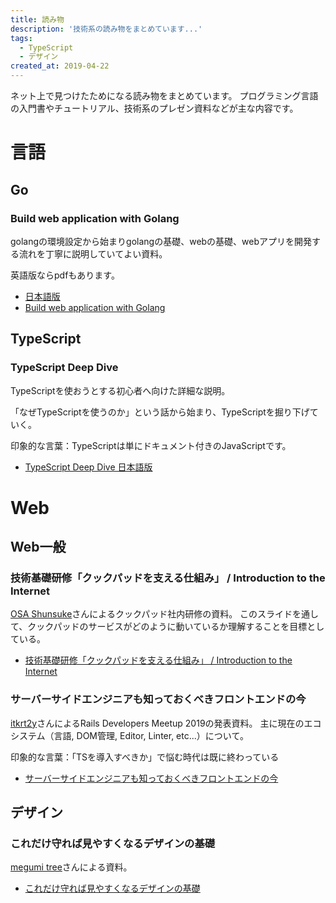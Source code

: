 ```yaml
---
title: 読み物
description: '技術系の読み物をまとめています...'
tags:
  - TypeScript
  - デザイン
created_at: 2019-04-22
---
```


ネット上で見つけたためになる読み物をまとめています。
プログラミング言語の入門書やチュートリアル、技術系のプレゼン資料などが主な内容です。


# 言語

## Go
### Build web application with Golang
golangの環境設定から始まりgolangの基礎、webの基礎、webアプリを開発する流れを丁寧に説明していてよい資料。

英語版ならpdfもあります。

- [日本語版](https://astaxie.gitbooks.io/build-web-application-with-golang/ja/)
- [Build web application with Golang](https://www.programmer-books.com/wp-content/uploads/2018/08/build-web-application-with-golang-en.pdf)


## TypeScript
### TypeScript Deep Dive
TypeScriptを使おうとする初心者へ向けた詳細な説明。

「なぜTypeScriptを使うのか」という話から始まり、TypeScriptを掘り下げていく。

印象的な言葉：TypeScriptは単にドキュメント付きのJavaScriptです。


- [TypeScript Deep Dive 日本語版](https://typescript-jp.gitbook.io/deep-dive/)

# Web
## Web一般
### 技術基礎研修「クックパッドを支える仕組み」 / Introduction to the Internet
[OSA Shunsuke](https://speakerdeck.com/osa)さんによるクックパッド社内研修の資料。
このスライドを通して、クックパッドのサービスがどのように動いているか理解することを目標としている。

- [技術基礎研修「クックパッドを支える仕組み」 / Introduction to the Internet](https://speakerdeck.com/osa/introduction-to-the-internet)

### サーバーサイドエンジニアも知っておくべきフロントエンドの今
[itkrt2y](https://speakerdeck.com/itkrt2y)さんによるRails Developers Meetup 2019の発表資料。
主に現在のエコシステム（言語, DOM管理, Editor, Linter, etc...）について。

印象的な言葉：「TSを導入すべきか」で悩む時代は既に終わっている


- [サーバーサイドエンジニアも知っておくべきフロントエンドの今](https://speakerdeck.com/itkrt2y/sabasaidoenziniamozhi-tuteokubekihurontoendofalsejin)


## デザイン
### これだけ守れば見やすくなるデザインの基礎

[megumi tree](https://speakerdeck.com/kinakobooster)さんによる資料。

- [これだけ守れば見やすくなるデザインの基礎](https://speakerdeck.com/kinakobooster/koredakeshou-rebajian-yasukunarudezainfalseji-chu?slide=24)